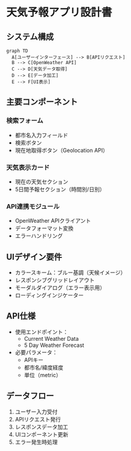 # 天気予報アプリ設計書

## システム構成
```mermaid
graph TD
  A[ユーザーインターフェース] --> B[APIリクエスト]
  B --> C[OpenWeather API]
  C --> D[天気データ取得]
  D --> E[データ加工]
  E --> F[UI表示]
```

## 主要コンポーネント
### 検索フォーム
- 都市名入力フィールド
- 検索ボタン
- 現在地取得ボタン（Geolocation API）

### 天気表示カード
- 現在の天気セクション
- 5日間予報セクション（時間別/日別）

### API連携モジュール
- OpenWeather APIクライアント
- データフォーマット変換
- エラーハンドリング

## UIデザイン要件
- カラースキーム：ブルー基調（天候イメージ）
- レスポンシブグリッドレイアウト
- モーダルダイアログ（エラー表示用）
- ローディングインジケーター

## API仕様
- 使用エンドポイント：
  - Current Weather Data
  - 5 Day Weather Forecast
- 必要パラメータ：
  - APIキー
  - 都市名/緯度経度
  - 単位（metric）

## データフロー
1. ユーザー入力受付
2. APIリクエスト発行
3. レスポンスデータ加工
4. UIコンポーネント更新
5. エラー発生時処理
